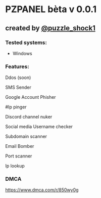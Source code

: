 # PZPANEL bèta v 0.0.1

## created by [@puzzle_shock1]([https://replit.com/@puzzleshock1](https://linktr.ee/puzzleshock1))

### Tested systems:
- Windows
### Features:
Ddos (soon)

SMS Sender

Google Account Phisher

#Ip pinger

Discord channel nuker

Social media Username checker    

Subdomain scanner

Email Bomber

Port scanner

Ip lookup

### DMCA

https://www.dmca.com/r/850wy0g

